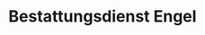 ---
title: "Bestattungsdienst Engel"
url: /augsburg/bestattungsdienst-engel-sankt-lukas-strasse/
shop: Bestattungen
---